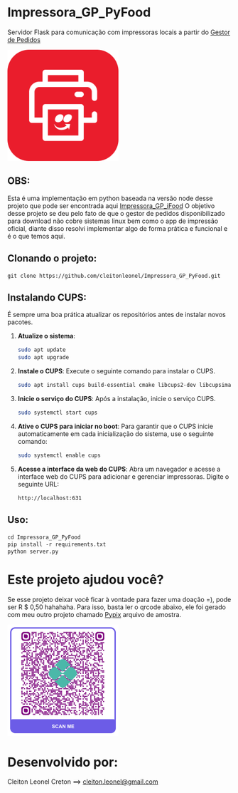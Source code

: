 # Impressora_GP_PyFood

Servidor Flask para comunicação com impressoras locais a partir do [Gestor de Pedidos](https://gestordepedidos.ifood.com.br/#/login)

<img src="https://raw.githubusercontent.com/cleitonleonel/Impressora_GP_PyFood/master/static/media/icons/png/AppIcon.png" alt="Impressora_GP_PyFood" width="250"/>

## OBS:
Esta é uma implementação em python baseada na versão node desse projeto que pode ser encontrada aqui [Impressora_GP_iFood](https://github.com/cleitonleonel/Impressora_GP_iFood)
O objetivo desse projeto se deu pelo fato de que o gestor de pedidos disponibilizado para download não cobre sistemas linux
bem como o app de impressão oficial, diante disso resolvi implementar algo de forma prática e funcional e é o que temos aqui.

## Clonando o projeto:

```shell
git clone https://github.com/cleitonleonel/Impressora_GP_PyFood.git
```

## Instalando CUPS:

É sempre uma boa prática atualizar os repositórios antes de instalar novos pacotes.

1. **Atualize o sistema**:
   ```bash
   sudo apt update
   sudo apt upgrade
   ```

2. **Instale o CUPS**:
   Execute o seguinte comando para instalar o CUPS.

   ```bash
   sudo apt install cups build-essential cmake libcups2-dev libcupsimage2-dev system-config-printer -y
   ```

3. **Inicie o serviço do CUPS**:
   Após a instalação, inicie o serviço CUPS.

   ```bash
   sudo systemctl start cups
   ```

4. **Ative o CUPS para iniciar no boot**:
   Para garantir que o CUPS inicie automaticamente em cada inicialização do sistema, use o seguinte comando:

   ```bash
   sudo systemctl enable cups
   ```

5. **Acesse a interface da web do CUPS**:
   Abra um navegador e acesse a interface web do CUPS para adicionar e gerenciar impressoras. Digite o seguinte URL:

   ```
   http://localhost:631

## Uso:
```shell
cd Impressora_GP_PyFood
pip install -r requirements.txt
python server.py
```

# Este projeto ajudou você?

Se esse projeto deixar você ficar à vontade para fazer uma doação =), pode ser R $ 0,50 hahahaha. Para isso, basta ler o qrcode abaixo, ele foi gerado com meu outro projeto chamado [Pypix](https://github.com/cleitonleonel/pypix.git) arquivo de amostra.

<img src="https://github.com/cleitonleonel/pypix/blob/master/qrcode.png?raw=true" alt="Your image title" width="250"/>

# Desenvolvido por:

Cleiton Leonel Creton ==> cleiton.leonel@gmail.com
